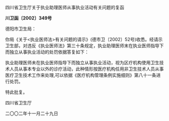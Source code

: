 四川省卫生厅关于执业助理医师从事执业活动有关问题的复函

**川卫函〔2002〕349号**

德阳市卫生局：

你局《关于\<执业医师法\>有关问题的请示》(德市卫〔2002〕52号)收悉。经请示卫生部，对违反《执业医师法》第三十条规定，执业助理医师末在执业医师指导下而独立从事执业活动的处罚依据答复如下：

执业助理医师未在执业医师指导下而独立从事执业活动，视为区疗机构使用卫生技术人员从事本专业以外的诊疗活动，此种情形按医疗机构任用非卫生技术人员从事医疗卫生技术工作来处理,可以依据《医疗机构管理条例实施细则》第八十一条进行处罚。

特此批复。

四川省卫生厅

二〇〇二年十一月二十九日
